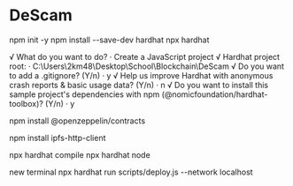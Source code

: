 # DeScam


npm init -y
npm install --save-dev hardhat
npx hardhat

√ What do you want to do? · Create a JavaScript project
√ Hardhat project root: · C:\Users\2km48\Desktop\School\Blockchain\DeScam
√ Do you want to add a .gitignore? (Y/n) · y
√ Help us improve Hardhat with anonymous crash reports & basic usage data? (Y/n) · n
√ Do you want to install this sample project's dependencies with npm (@nomicfoundation/hardhat-toolbox)? (Y/n) · y

npm install @openzeppelin/contracts



npm install ipfs-http-client

npx hardhat compile
npx hardhat node

new terminal
npx hardhat run scripts/deploy.js --network localhost